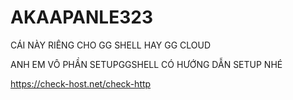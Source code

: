 # AKAAPANLE323
CÁI NÀY RIÊNG CHO GG SHELL HAY GG CLOUD








ANH EM VÔ PHẦN SETUPGGSHELL CÓ HƯỚNG DẪN SETUP NHÉ


https://check-host.net/check-http